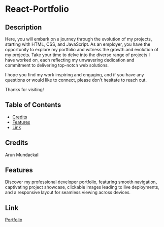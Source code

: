 # React-Portfolio

## Description

Here, you will embark on a journey through the evolution of my projects, starting with HTML, CSS, and JavaScript. 
As an employer, you have the opportunity to explore my portfolio and witness the growth and evolution of my projects. 
Take your time to delve into the diverse range of projects I have worked on, each reflecting my unwavering dedication and commitment to delivering top-notch web solutions.

I hope you find my work inspiring and engaging, and if you have any questions or would like to connect, please don't hesitate to reach out.

Thanks for visiting!

## Table of Contents

- [Credits](#credits)
- [Features](#features)
- [Link](#link)

## Credits

Arun Mundackal

## Features

Discover my professional developer portfolio, featuring smooth navigation, captivating project showcase, clickable images leading to live deployments, and a responsive layout for seamless viewing across devices.

## Link
[Portfolio](https://genjutsyou.github.io/React-Portfolio/)
